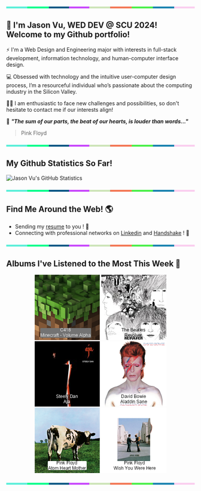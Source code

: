 <img src="./.github/workflows/banner_strip.png" width="100%" height="5px">

## 👋 I'm Jason Vu, WED DEV @ SCU 2024! Welcome to my Github portfolio! 

⚡ I'm a Web Design and Engineering major with interests in full-stack development, information technology, and human-computer interface design.

💻 Obsessed with technology and the intuitive user-computer design process, I’m a resourceful individual who’s passionate about the computing industry in the Silicon Valley.

🙋‍♂️ I am enthusiastic to face new challenges and possibilities, so don't hesitate to contact me if our interests align!

🤝 ***"The sum of our parts, the beat of our hearts, is louder than words..."***
> Pink Floyd

<img src="./.github/workflows/banner_strip.png" width="100%" height="5px">

## My Github Statistics So Far!
![Jason Vu's GitHub Statistics](https://github-readme-stats.vercel.app/api?username=JAVAB3ANS&show_icons=true)

<img src="./.github/workflows/banner_strip.png" width="100%" height="5px">

## Find Me Around the Web! 🌎
- Sending my [resume](https://javab3ans.github.io/pdfs/resume.pdf) to you ! 📝
- Connecting with professional networks on [Linkedin](https://www.linkedin.com/in/jason-anh-vu/) and [Handshake](https://scu.joinhandshake.com/stu/users/25718798) ! 💼  

<img src="./.github/workflows/banner_strip.png" width="100%" height="5px">

## Albums I've Listened to the Most This Week 🎹 

<!-- lastfm -->
<p align="center"><a href="https://www.last.fm/music/C418/Minecraft+-+Volume+Alpha"><img src="./album-covers-finished/album-cover_final_0.png" title="C418 - Minecraft - Volume Alpha"></a> <a href="https://www.last.fm/music/The+Beatles/Revolver"><img src="./album-covers-finished/album-cover_final_1.png" title="The Beatles - Revolver"></a> <a href="https://www.last.fm/music/Steely+Dan/Aja"><img src="./album-covers-finished/album-cover_final_2.png" title="Steely Dan - Aja"></a> <a href="https://www.last.fm/music/David+Bowie/Aladdin+Sane"><img src="./album-covers-finished/album-cover_final_3.png" title="David Bowie - Aladdin Sane"></a> <a href="https://www.last.fm/music/Pink+Floyd/Atom+Heart+Mother"><img src="./album-covers-finished/album-cover_final_4.png" title="Pink Floyd - Atom Heart Mother"></a> <a href="https://www.last.fm/music/Pink+Floyd/Wish+You+Were+Here"><img src="./album-covers-finished/album-cover_final_5.png" title="Pink Floyd - Wish You Were Here"></a> </p>

<img src="./.github/workflows/banner_strip.png" width="100%" height="5px">
